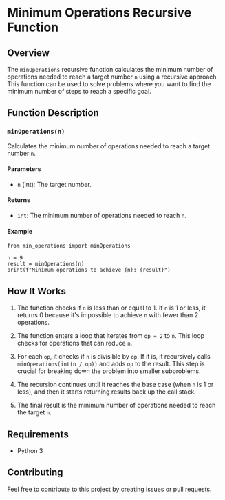 # Minimum Operations Recursive Function

## Overview

The `minOperations` recursive function calculates the minimum number of operations needed to reach a target number `n` using a recursive approach. This function can be used to solve problems where you want to find the minimum number of steps to reach a specific goal.

## Function Description

### `minOperations(n)`

Calculates the minimum number of operations needed to reach a target number `n`.

#### Parameters

- `n` (int): The target number.

#### Returns

- `int`: The minimum number of operations needed to reach `n`.

#### Example

```
from min_operations import minOperations

n = 9
result = minOperations(n)
print(f"Minimum operations to achieve {n}: {result}")
```

## How It Works

1. The function checks if `n` is less than or equal to 1. If `n` is 1 or less, it returns 0 because it's impossible to achieve `n` with fewer than 2 operations.

2. The function enters a loop that iterates from `op = 2` to `n`. This loop checks for operations that can reduce `n`.

3. For each `op`, it checks if `n` is divisible by `op`. If it is, it recursively calls `minOperations(int(n / op))` and adds `op` to the result. This step is crucial for breaking down the problem into smaller subproblems.

4. The recursion continues until it reaches the base case (when `n` is 1 or less), and then it starts returning results back up the call stack.

5. The final result is the minimum number of operations needed to reach the target `n`.

## Requirements

- Python 3

## Contributing

Feel free to contribute to this project by creating issues or pull requests.
